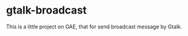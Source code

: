 gtalk-broadcast
===============

This is a little project on GAE, that for send broadcast message by Gtalk.